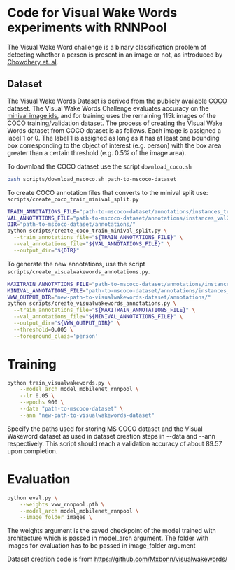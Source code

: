 # Code for Visual Wake Words experiments with RNNPool

The Visual Wake Word challenge is a binary classification problem of detecting whether a person is present in 
an image or not, as introduced by [Chowdhery et. al](https://arxiv.org/abs/1906.05721).

## Dataset
The Visual Wake Words Dataset is derived from the publicly available [COCO](cocodataset.org/#/home) dataset. The Visual Wake Words Challenge evaluates accuracy on the [minival image ids](https://raw.githubusercontent.com/tensorflow/models/master/research/object_detection/data/mscoco_minival_ids.txt),
and for training uses the remaining 115k images of the COCO training/validation dataset. The process of creating the Visual Wake Words dataset from COCO dataset is as follows.
Each image is assigned a label 1 or 0. 
The label 1 is assigned as long as it has at least one bounding box corresponding 
to the object of interest (e.g. person) with the box area greater than a certain threshold 
(e.g. 0.5% of the image area).

To download the COCO dataset use the script `download_coco.sh`
```bash
bash scripts/download_mscoco.sh path-to-mscoco-dataset
```

To create COCO annotation files that converts to the minival split use:
`scripts/create_coco_train_minival_split.py`

```bash
TRAIN_ANNOTATIONS_FILE="path-to-mscoco-dataset/annotations/instances_train2014.json"
VAL_ANNOTATIONS_FILE="path-to-mscoco-dataset/annotations/instances_val2014.json"
DIR="path-to-mscoco-dataset/annotations/"
python scripts/create_coco_train_minival_split.py \
  --train_annotations_file="${TRAIN_ANNOTATIONS_FILE}" \
  --val_annotations_file="${VAL_ANNOTATIONS_FILE}" \
  --output_dir="${DIR}"
```


To generate the new annotations, use the script `scripts/create_visualwakewords_annotations.py`.
```bash
MAXITRAIN_ANNOTATIONS_FILE="path-to-mscoco-dataset/annotations/instances_maxitrain.json"
MINIVAL_ANNOTATIONS_FILE="path-to-mscoco-dataset/annotations/instances_minival.json"
VWW_OUTPUT_DIR="new-path-to-visualwakewords-dataset/annotations/"
python scripts/create_visualwakewords_annotations.py \
  --train_annotations_file="${MAXITRAIN_ANNOTATIONS_FILE}" \
  --val_annotations_file="${MINIVAL_ANNOTATIONS_FILE}" \
  --output_dir="${VWW_OUTPUT_DIR}" \
  --threshold=0.005 \
  --foreground_class='person'
```


# Training

```bash
python train_visualwakewords.py \
    --model_arch model_mobilenet_rnnpool \
    --lr 0.05 \
    --epochs 900 \
    --data "path-to-mscoco-dataset" \
    --ann "new-path-to-visualwakewords-dataset"
```
Specify the paths used for storing MS COCO dataset and the Visual Wakeword dataset as used in dataset creation steps in --data and --ann respectively. This script should reach a validation accuracy of about 89.57 upon completion.

# Evaluation

```bash
python eval.py \
    --weights vww_rnnpool.pth \
    --model_arch model_mobilenet_rnnpool \
    --image_folder images \
```

The weights argument is the saved checkpoint of the model trained with architecture which is passed in model_arch argument. The folder with images for evaluation has to be passed in image_folder argument


Dataset creation code is from https://github.com/Mxbonn/visualwakewords/